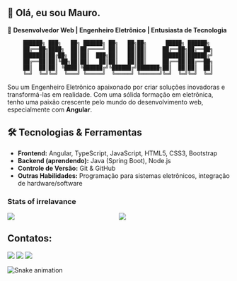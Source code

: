 ## 👋 Olá, eu sou Mauro.

🎯 **Desenvolvedor Web | Engenheiro Eletrônico | Entusiasta de Tecnologia** <br> 
```
     ██████╗ ███╗   ██╗ ██████╗ ██╗   ██╗██╗      █████╗ ██████╗       
     ██╔══██╗████╗  ██║██╔════╝ ██║   ██║██║     ██╔══██╗██╔══██╗
     ███████║██╔██╗ ██║██║  ███╗██║   ██║██║     ███████║██████╔╝
     ██╔══██║██║╚██╗██║██║   ██║██║   ██║██║     ██╔══██║██╔══██╗
     ██║  ██║██║ ╚████║╚██████╔╝╚██████╔╝███████╗██║  ██║██║  ██║
     ╚═╝  ╚═╝╚═╝  ╚═══╝ ╚═════╝  ╚═════╝ ╚══════╝╚═╝  ╚═╝╚═╝  ╚═╝                                                   
```
Sou um Engenheiro Eletrônico apaixonado por criar soluções inovadoras e transformá-las em realidade. Com uma sólida formação em eletrônica, tenho uma paixão crescente pelo mundo do desenvolvimento web, especialmente com **Angular**.

## 🛠️ Tecnologias & Ferramentas
- **Frontend:** Angular, TypeScript, JavaScript, HTML5, CSS3, Bootstrap
- **Backend (aprendendo):** Java (Spring Boot), Node.js
- **Controle de Versão:** Git & GitHub
- **Outras Habilidades:** Programação para sistemas eletrônicos, integração de hardware/software

### Stats of irrelavance
<div style="width: 100%;">
 <div style="display: flex;">
   <a href="https://github.com/anuraghazra/github-readme-stats" style="flex: 0 1 50%;">
       <img align="top" src="https://github-readme-stats.vercel.app/api?username=MauroSacramento&hide=stars&count_private=true&show_icons=true" />
   </a>
   <a href="https://github.com/anuraghazra/convoychat" style="flex: 0 1 50%;">
       <img align="top" src="https://github-readme-stats.vercel.app/api/top-langs/?username=MauroSacramento&layout=compact&hide=vue,php" />
   </a>
 </div>
</div>


## Contatos:
<div>
<a href="https://instagram.com/seu-usuário-instagram-aqui" target="_blank"><img loading="lazy" src="https://img.shields.io/badge/-Instagram-%23E4405F?style=for-the-badge&logo=instagram&logoColor=white" target="_blank"></a>
<a href = "mailto:maurosacramento35@gmail.com"><img loading="lazy" src="https://img.shields.io/badge/Gmail-D14836?style=for-the-badge&logo=gmail&logoColor=white" target="_blank"></a>
<a href="[https://www.linkedin.com/in/seu-usuário-linkedln-aqui](https://www.linkedin.com/in/mauro-do-sacramento-3b3949207/)" target="_blank"><img loading="lazy" src="https://img.shields.io/badge/-LinkedIn-%230077B5?style=for-the-badge&logo=linkedin&logoColor=white" target="_blank"></a>   
</div>

<!--
**MauroSacramento/MauroSacramento** is a ✨ _special_ ✨ repository because its `README.md` (this file) appears on your GitHub profile.

Here are some ideas to get you started:

- 🔭 I’m currently working on ...
- 🌱 I’m currently learning ...
- 👯 I’m looking to collaborate on ...
- 🤔 I’m looking for help with ...
- 💬 Ask me about ...
- 📫 How to reach me: ...
- 😄 Pronouns: ...
- ⚡ Fun fact: ...
-->
![Snake animation](https://github.com/MauroSacramento/MauroSacramento/blob/output/github-contribution-grid-snake.svg)
